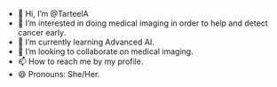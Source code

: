 - 👋 Hi, I’m @TarteelA
- 👀 I’m interested in doing medical imaging in order to help and detect cancer early.
- 🌱 I’m currently learning Advanced AI.
- 💞️ I’m looking to collaborate on medical imaging.
- 📫 How to reach me by my profile.
- 😄 Pronouns: She/Her.

<!---
TarteelA/TarteelA is a ✨ special ✨ repository because its `README.md` (this file) appears on your GitHub profile.
You can click the Preview link to take a look at your changes.
--->
